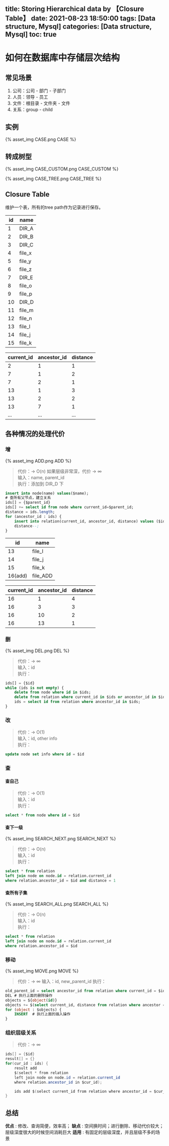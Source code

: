 title: Storing Hierarchical data by 【Closure Table】
date: 2021-08-23 18:50:00
tags: [Data structure, Mysql]
categories: [Data structure, Mysql]
toc: true
---
# 如何在数据库中存储层次结构

## 常见场景

1. 公司：公司 - 部门 - 子部门 
2. 人员：领导 - 员工 
3. 文件：根目录 - 文件夹 - 文件
4. 关系：group - child

## 实例

{% asset_img CASE.png CASE %}

## 转成树型

{% asset_img CASE_CUSTOM.png CASE_CUSTOM %}

{% asset_img CASE_TREE.png CASE_TREE %}

## Closure Table

维护一个表，所有的tree path作为记录进行保存。

|id         |name      |
|-----------|----------|
|1          |DIR_A     |
|2          |DIR_B     |
|3          |DIR_C     |
|4          |file_x    |
|5          |file_y    |
|6          |file_z    |
|7          |DIR_E     |
|8          |file_o    |
|9          |file_p    |
|10         |DIR_D     |
|11         |file_m    |
|12         |file_n    |
|13         |file_l    |
|14         |file_j    |
|15         |file_k    |

|current_id|ancestor_id|distance|
|----------|----------|--------|
|2         |1         |1       |
|7         |1         |2       |
|7         |2         |1       |
|13        |1         |3       |
|13        |2         |2       |
|13        |7         |1       |
|...       |...       |...     |

## 各种情况的处理代价

### 增
{% asset_img ADD.png ADD %}

> 代价：-> O(n)  如果层级非常深，代价 -> ∞  
> 输入：name, parent_id  
> 执行：添加到 DIR_D 下  
```sql
insert into node(name) values($name);
# 查所有父节点，建立关系
ids[] = {$parent_id}
ids[] += select id from node where current_id=$parent_id; 
distance = ids.length;
for (ancestor_id : ids) {
    insert into relation(current_id, ancestor_id, distance) values ($id, $ancestor_id, $distance);
    distance--;
}
```
|id     |name    |
|-------|--------|
|13     |file_l  |
|14     |file_j  |
|15     |file_k  |
|16(add)|file_ADD|

|current_id|ancestor_id|distance|
|-----------|----------|--------|
|16         |1         |4       |
|16         |3         |3       |
|16         |10        |2       |
|16         |13        |1       |

### 删
{% asset_img DEL.png DEL %}
> 代价：-> ∞  
> 输入：id  
> 执行：  
```sql
ids[] = {$id}
while (ids is not empty) {
    delete from node where id in $ids;
    delete from relation where current_id in $ids or ancestor_id in $ids;
    ids = select id from relation where ancestor_id in $ids;
}
```

### 改
> 代价：-> O(1)  
> 输入：id, other info  
> 执行：  
```sql
update node set info where id = $id
```

### 查
#### 查自己
> 代价：-> O(1)  
> 输入：id  
> 执行：
```sql
select * from node where id = $id
```
#### 查下一级
{% asset_img SEARCH_NEXT.png SEARCH_NEXT %}
> 代价：-> O(n)  
> 输入：id  
> 执行：
```sql
select * from relation
left join node on node.id = relation.current_id
where relation.ancestor_id = $id and distance = 1
```
#### 查所有子集
{% asset_img SEARCH_ALL.png SEARCH_ALL %}
> 代价：-> O(n)  
> 输入：id  
> 执行：
```sql
select * from relation
left join node on node.id = relation.current_id
where relation.ancestor_id = $id
```
### 移动
{% asset_img MOVE.png MOVE %}
> 代价：-> ∞
> 输入：id, new_parent_id
> 执行：
```sql
old_parent_id = select ancestor_id from relation where current_id = $id and distance = 1;
DEL # 执行上面的删除操作
objects = ${object(id)}
objects += $(select current_id, distance from relation where ancestor = $id)
for (object : $objects) {
    INSERT  # 执行上面的插入操作
}
```

### 组织层级关系
> 代价：-> ∞  
```java
ids[] = {$id}
result[] = {}
for(cur_id : ids) {
    result add 
    $(select * from relation
    left join node on node.id = relation.current_id
    where relation.ancestor_id in $cur_id);

    ids add $(select current_id from relation where ancestor_id = $cur_id)
}
```

## 总结
**优点** : 修改、查询简便，效率高；
**缺点** : 空间换时间；进行删除、移动代价较大；层级深度很大的时候空间消耗巨大
**适用** : 有固定的层级深度，并且层级不多的场景